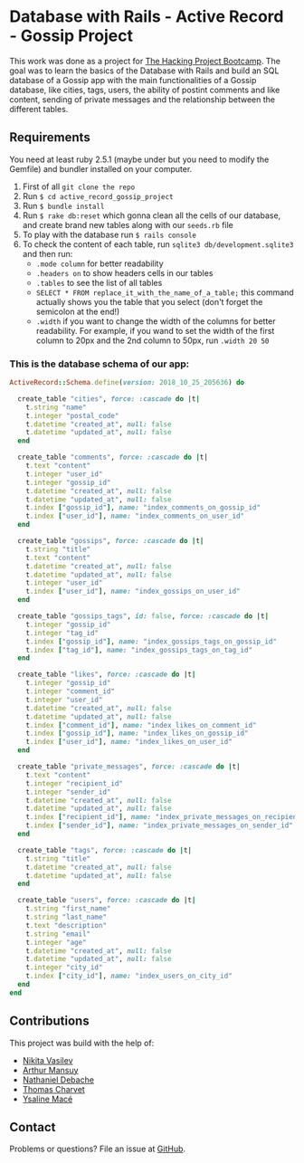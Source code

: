# Database with Rails - Active Record - Gossip Project

This work was done as a project for [The Hacking Project Bootcamp](https://www.thehackingproject.org/).
The goal was to learn the basics of the Database with Rails and build an SQL database of a Gossip app with the main functionalities of a Gossip database, like cities, tags, users, the ability of postint comments and like content, sending of private messages and the relationship between the different tables.

## Requirements

You need at least ruby 2.5.1 (maybe under but you need to modify the Gemfile) and bundler installed on your computer.

1. First of all `git clone the repo`
2. Run `$ cd active_record_gossip_project`
3. Run `$ bundle install`
4. Run `$ rake db:reset` which gonna clean all the cells of our database, and create brand new tables along with our `seeds.rb` file
5. To play with the database run `$ rails console`
6. To check the content of each table, run `sqlite3 db/development.sqlite3` and then run:
	* `.mode column` for better readability
	* `.headers on` to show headers cells in our tables
	* `.tables` to see the list of all tables
	* `SELECT * FROM replace_it_with_the_name_of_a_table;` this command actually shows you the table that you select (don't forget the semicolon at the end!)
	* `.width` if you want to change the width of the columns for better readability. For example, if you wand to set the width of the first column to 20px and the 2nd column to 50px, run `.width 20 50`

### This is the database schema of our app:

```ruby
ActiveRecord::Schema.define(version: 2018_10_25_205636) do

  create_table "cities", force: :cascade do |t|
    t.string "name"
    t.integer "postal_code"
    t.datetime "created_at", null: false
    t.datetime "updated_at", null: false
  end

  create_table "comments", force: :cascade do |t|
    t.text "content"
    t.integer "user_id"
    t.integer "gossip_id"
    t.datetime "created_at", null: false
    t.datetime "updated_at", null: false
    t.index ["gossip_id"], name: "index_comments_on_gossip_id"
    t.index ["user_id"], name: "index_comments_on_user_id"
  end

  create_table "gossips", force: :cascade do |t|
    t.string "title"
    t.text "content"
    t.datetime "created_at", null: false
    t.datetime "updated_at", null: false
    t.integer "user_id"
    t.index ["user_id"], name: "index_gossips_on_user_id"
  end

  create_table "gossips_tags", id: false, force: :cascade do |t|
    t.integer "gossip_id"
    t.integer "tag_id"
    t.index ["gossip_id"], name: "index_gossips_tags_on_gossip_id"
    t.index ["tag_id"], name: "index_gossips_tags_on_tag_id"
  end

  create_table "likes", force: :cascade do |t|
    t.integer "gossip_id"
    t.integer "comment_id"
    t.integer "user_id"
    t.datetime "created_at", null: false
    t.datetime "updated_at", null: false
    t.index ["comment_id"], name: "index_likes_on_comment_id"
    t.index ["gossip_id"], name: "index_likes_on_gossip_id"
    t.index ["user_id"], name: "index_likes_on_user_id"
  end

  create_table "private_messages", force: :cascade do |t|
    t.text "content"
    t.integer "recipient_id"
    t.integer "sender_id"
    t.datetime "created_at", null: false
    t.datetime "updated_at", null: false
    t.index ["recipient_id"], name: "index_private_messages_on_recipient_id"
    t.index ["sender_id"], name: "index_private_messages_on_sender_id"
  end

  create_table "tags", force: :cascade do |t|
    t.string "title"
    t.datetime "created_at", null: false
    t.datetime "updated_at", null: false
  end

  create_table "users", force: :cascade do |t|
    t.string "first_name"
    t.string "last_name"
    t.text "description"
    t.string "email"
    t.integer "age"
    t.datetime "created_at", null: false
    t.datetime "updated_at", null: false
    t.integer "city_id"
    t.index ["city_id"], name: "index_users_on_city_id"
  end
end
``` 

## Contributions

This project was build with the help of:
* [Nikita Vasilev](https://github.com/nikitavasilev)
* [Arthur Mansuy](https://github.com/tutus06)
* [Nathaniel Debache](https://github.com/Natdenice)
* [Thomas Charvet](https://github.com/TomacTh)
* [Ysaline Macé](https://github.com/Ysalien)

## Contact

Problems or questions? File an issue at [GitHub](https://github.com/THP-nice/active_record_gossip_project/issues).